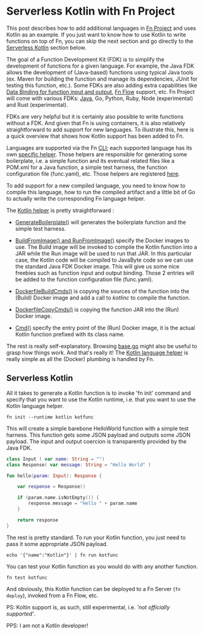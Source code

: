 # Serverless Kotlin with Fn Project

This post describes how to add additional languages in [Fn Project](https://github.com/fnproject/) and uses Kotlin as an example. If you just want to know how to use Kotlin to write functions on top of Fn, you can skip the next section and go directly to the [Serverless Kotlin](#serverless-kotlin) section below. 

The goal of a Function Development Kit (FDK) is to simplify the development of functions for a given language. For example, the Java FDK allows the development of (Java-based) functions using typical Java tools (ex. Maven for building the function and manage its dependencies, JUnit for testing this function, etc.). Some FDKs are also adding extra capabilities like [Data Binding for function input and output](https://github.com/fnproject/fdk-java/blob/master/docs/DataBinding.md), [Fn Flow](https://github.com/fnproject/flow) support, etc. Fn Project will come with various FDKs: [Java](https://github.com/fnproject/fdk-java), Go, Python, Ruby, Node (experimental) and Rust (experimental).

FDKs are very helpful but it is certainly also possible to write functions without a FDK. And given that Fn is using containers, it is also relatively straightforward to add support for new languages. To illustrate this, here is a quick overview that shows how Kotlin support has been added to Fn. 

Languages are supported via the Fn [CLI](https://github.com/fnproject/cli); each supported language has its own [specific helper](https://github.com/fnproject/cli/tree/master/langs). Those helpers are responsible for generating some boilerplate, i.e. a simple function and its eventual related files like a POM.xml for a Java function, a simple test harness, the function configuration file (func.yaml), etc. Those helpers are registered [here](https://github.com/fnproject/cli/blob/master/langs/base.go#L12-L26).

To add support for a new compiled language, you need to know how to compile this language, how to run the compiled artifact and a little bit of Go to actually write the corresponding Fn language helper.

The [Kotlin helper](https://github.com/fnproject/cli/blob/master/langs/kotlin.go) is pretty straightforward :
* [GenerateBoilerplate()](https://github.com/fnproject/cli/blob/db4334233b35e419ac616a3fb0a41d2e8972c1c6/langs/kotlin.go#L45-L79) will generates the boilerplate function and the simple test harness.

* [BuildFromImage() and RunFromImage()](https://github.com/fnproject/cli/blob/db4334233b35e419ac616a3fb0a41d2e8972c1c6/langs/kotlin.go#L29-L37) specify the Docker images to use. The Build image will be invoked to compile the Kotlin function into a JAR while the Run image will be used to run that JAR. In this particular case, the Kotlin code will be compiled to JavaByte code so we can use the standard Java FDK Docker image. This will give us some nice freebies such as function input and output binding. Those 2 entries will be added to the function configuration file (func.yaml).

* [DockerfileBuildCmds()](https://github.com/fnproject/cli/blob/db4334233b35e419ac616a3fb0a41d2e8972c1c6/langs/kotlin.go#L93-L99) is copying the sources of the function into the (Build) Docker image and add a call to *kotlinc* to compile the function.

* [DockerfileCopyCmds()](https://github.com/fnproject/cli/blob/db4334233b35e419ac616a3fb0a41d2e8972c1c6/langs/kotlin.go#L87-L91) is copying the function JAR into the (Run) Docker image.

* [Cmd()](https://github.com/fnproject/cli/blob/db4334233b35e419ac616a3fb0a41d2e8972c1c6/langs/kotlin.go#L82-L84) specify the entry point of the (Run) Docker image, it is the actual Kotlin function prefixed with its class name.

The rest is really self-explanatory. Browsing [base.go](https://github.com/fnproject/cli/blob/db4334233b35e419ac616a3fb0a41d2e8972c1c6/langs/base.go) might also be useful to grasp how things work. And that's really it! The [Kotlin language helper](https://github.com/fnproject/cli/blob/master/langs/kotlin.go) is really simple as all the (Docker) plumbing is handled by Fn.

## Serverless Kotlin 

All it takes to generate a Kotlin function is to invoke 'fn init' command and specify that you want to use the Kotlin runtime, i.e. that you want to use the Kotlin language helper.

```fn init --runtime kotlin kotfunc```

This will create a simple barebone HelloWorld function with a simple test harness. This function gets some JSON payload and outputs some JSON payload. The input and output coercion is transparently provided by the Java FDK.

```kotlin
class Input ( var name: String = "")
class Response( var message: String = "Hello World" )

fun hello(param: Input): Response {

	var response = Response()

	if (param.name.isNotEmpty()) {
		response.message = "Hello " + param.name
	}

	return response
}
```

The rest is pretty standard. To run your Kotlin function, you just need to pass it some appropriate JSON payload.

```echo '{"name":"Kotlin"}' | fn run kotfunc```

You can test your Kotlin function as you would do with any another function.

```fn test kotfunc```

And obviously, this Kotlin function can be deployed to a Fn Server (```fn deploy```), invoked from a Fn Flow, etc.

PS: Koltin support is, as such, still experimental, i.e. _'not officially supported'_.

PPS: I am not a Kotlin developer!

